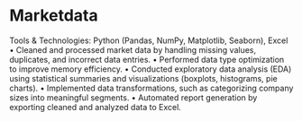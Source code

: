 # Marketdata
Tools & Technologies: Python (Pandas, NumPy, Matplotlib, Seaborn), Excel
•	Cleaned and processed market data by handling missing values, duplicates, and incorrect data entries.
•	Performed data type optimization to improve memory efficiency.
•	Conducted exploratory data analysis (EDA) using statistical summaries and visualizations (boxplots, histograms, pie charts).
•	Implemented data transformations, such as categorizing company sizes into meaningful segments.
•	Automated report generation by exporting cleaned and analyzed data to Excel.
